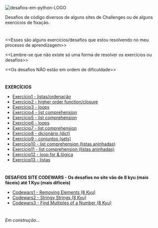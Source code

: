 ![desafios-em-python-LOGO](https://github.com/AyneNatal/desafios-exercicios-Pyhon/assets/77463370/4aa927b5-4e30-47fc-a069-c6233f4e4ea4)

Desafios de código diversos de alguns sites de Challenges ou de alguns exercícios de fixação.
#

<<Esses são alguns exercícios/desafios que estou resolvendo no meu processo de aprendizagem>>

<<Lembre-se que não existe só uma forma de resolver os exercícios ou desafios>>

<<Os desafios NÃO estão em ordem de dificuldade>>

#
**EXERCÍCIOS**
* [Exercício1 - listas/ordenação](https://github.com/AyneNatal/desafios-exercicios-Python/blob/main/exercicios/exercicio1.py)
* [Exercício2 - higher order function/closure](https://github.com/AyneNatal/desafios-exercicios-Python/blob/main/exercicios/exercicio2.py)
* [Exercício3 - loops](https://github.com/AyneNatal/desafios-exercicios-Python/blob/main/exercicios/exercicio3.py)
* [Exercício4 - list comprehension](https://github.com/AyneNatal/desafios-exercicios-Python/blob/main/exercicios/exercicio4.py)
* [Exercício5 - list comprehension](https://github.com/AyneNatal/desafios-exercicios-Python/blob/main/exercicios/exercicio5.py)
* [Exercício6 - loops](https://github.com/AyneNatal/desafios-exercicios-Python/blob/main/exercicios/exercicio6.py)
* [Exercício7 - list comprehension](https://github.com/AyneNatal/desafios-exercicios-Python/blob/main/exercicios/exercicio7.py)
* [Exercício8 - dicionário (dict)](https://github.com/AyneNatal/desafios-exercicios-Python/blob/main/exercicios/exercicio8.py)
* [Exercício9 - conjuntos (sets)](https://github.com/AyneNatal/desafios-exercicios-Python/blob/main/exercicios/exercicio9.py)
* [Exercício10 - list comprehension (listas aninhadas)](https://github.com/AyneNatal/desafios-exercicios-Python/blob/main/exercicios/exercicio10.py)
* [Exercício11 - list comprehension (listas aninhadas)](https://github.com/AyneNatal/desafios-exercicios-Python/blob/main/exercicios/exercicio11.py)
* [Exercício12 - loop for & lógica](https://github.com/AyneNatal/desafios-exercicios-Python/blob/main/exercicios/exercicio12.py)
* [Exercício13 - listas](https://github.com/AyneNatal/desafios-exercicios-Python/blob/main/exercicios/exercicio13.py)

#
**DESAFIOS SITE CODEWARS - Os desafios no site vão de 8 kyu (mais fáceis) até 1 Kyu (mais difíceis)**

* [Codewars1 - Removing Elements (8 Kyu)](https://github.com/AyneNatal/desafios-exercicios-Python/blob/main/codewars/codewars1.py)
* [Codewars2 - Stringy Strings (8 Kyu)](https://github.com/AyneNatal/desafios-exercicios-Python/blob/main/codewars/codewars2.py)
* [Codewars3 - Find Multiples of a Number (8 Kyu)](https://github.com/AyneNatal/desafios-exercicios-Python/blob/main/codewars/codewars3.py)

#
*Em construção...*
